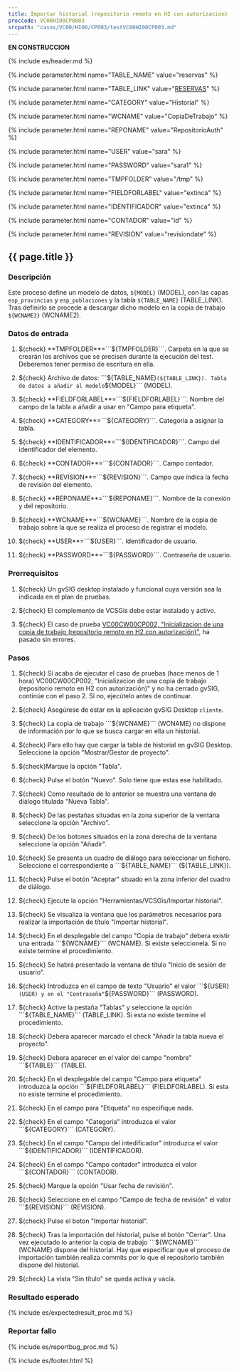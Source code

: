 ```yaml
---
title: Importar historial (repositorio remoto en H2 con autorización)
proccode: VC00HI00CP0003
srcpath: "casos/VC00/HI00/CP003/testVC00HI00CP003.md"
---
```



**EN CONSTRUCCION**

{% include es/header.md %}

{% include parameter.html name="TABLE_NAME" value="reservas" %}

{% include parameter.html name="TABLE_LINK" value="<a href='../../data/reservas.csv'>RESERVAS</a>" %}

{% include parameter.html name="CATEGORY" value="Historial" %}

{% include parameter.html name="WCNAME" value="CopiaDeTrabajo" %}

{% include parameter.html name="REPONAME" value="RepositorioAuth" %}

{% include parameter.html name="USER" value="sara" %}

{% include parameter.html name="PASSWORD" value="sara1" %}

{% include parameter.html name="TMPFOLDER" value="/tmp" %}

{% include parameter.html name="FIELDFORLABEL" value="extinca" %}

{% include parameter.html name="IDENTIFICADOR" value="extinca" %}

{% include parameter.html name="CONTADOR" value="id" %}

{% include parameter.html name="REVISION" value="revisiondate" %}



## {{ page.title }}

### Descripción

Este proceso define un modelo de datos, ```${MODEL}``` (MODEL), con las capas ```esp_provincias``` y ```esp_poblaciones``` y la tabla ```${TABLE_NAME}``` (TABLE_LINK). Tras definirlo
se procede a descargar dicho modelo en la copia de trabajo ```${WCNAME2}``` (WCNAME2).

### Datos de entrada

1. ${check} **TMPFOLDER**=```${TMPFOLDER}```. Carpeta en la que se crearán los archivos que se precisen 
   durante la ejecución del test. Deberemos tener permiso de escritura en ella. 

2. ${check} Archivo de datos: ```${TABLE_NAME}``` (${TABLE_LINK}). Tabla de datos a añadir al modelo ```${MODEL}``` (MODEL). 

3. ${check} **FIELDFORLABEL**=```${FIELDFORLABEL}```. Nombre del campo de la tabla a añadir
   a usar en "Campo para etiqueta".

4. ${check} **CATEGORY**=```${CATEGORY}```. Categoria a asignar la tabla.

5. ${check} **IDENTIFICADOR**=```${IDENTIFICADOR}```. Campo del identificador del elemento.

6. ${check} **CONTADOR**=```${CONTADOR}```. Campo contador.

7. ${check} **REVISION**=```${REVISION}```. Campo que indica la fecha de revisión del elemento.

8. ${check} **REPONAME**=```${REPONAME}```. Nombre de la conexión y del repositorio.

9. ${check} **WCNAME**=```${WCNAME}```. Nombre de la copia de trabajo sobre la que se realiza el 
   proceso de registrar el modelo.

10. ${check} **USER**=```${USER}```. Identificador de usuario.

11. ${check} **PASSWORD**=```${PASSWORD}```. Contraseña de usuario.

### Prerrequisitos

1. ${check} Un gvSIG desktop instalado y funcional cuya versión sea la indicada en el plan de pruebas.

2. ${check} El complemento de VCSGis debe estar instalado y activo.

3. ${check} El caso de prueba 
   [VC00CW00CP002, "Inicializacion de una copia de trabajo (repositorio remoto en H2 con autorización)"](../../CW00/CP002/testVC00WC00CP002.md),
   ha pasado sin errores.
   
### Pasos

1. ${check} Si acaba de ejecutar el caso de pruebas (hace menos de 1 hora) VC00CW00CP002,
    "Inicializacion de una copia de trabajo (repositorio remoto en H2 con autorización)"
    y no ha cerrado gvSIG, continúe con el paso 2. Si no, ejecútelo antes de continuar.

2. ${check} Asegúrese de estar en la aplicación gvSIG Desktop ```cliente```.

3. ${check} La copia de trabajo ```${WCNAME}``` (WCNAME) no dispone de información por lo que se busca cargar en ella un historial.

4. ${check} Para ello hay que cargar la tabla de historial en gvSIG Desktop. Seleccione la opción "Mostrar/Gestor de proyecto".

5. ${check}Marque la opción "Tabla".

6. ${check} Pulse el botón "Nuevo". Solo tiene que estas ese habilitado.

7. ${check} Como resultado de lo anterior se muestra una ventana de diálogo titulada "Nueva Tabla". 

8. ${check} De las pestañas situadas en la zona superior de la ventana seleccione la opción "Archivo".

9. ${check} De los botones situados en la zona derecha de la ventana seleccione la opción "Añadir".

10. ${check} Se presenta un cuadro de diálogo para seleccionar un fichero. 
    Seleccione el correspondiente a ```${TABLE_NAME}``` (${TABLE_LINK}).

11. ${check} Pulse el botón "Aceptar" situado en la zona inferior del cuadro de diálogo.

12. ${check} Ejecute la opción "Herramientas/VCSGis/Importar historial".

13. ${check} Se visualiza la ventana que los parámetros necesarios para realizar la importación
   de título  "Importar historial".

14. ${check} En el desplegable del campo "Copia de trabajo" debera existir una 
   entrada ```${WCNAME}``` (WCNAME). Si existe seleccionela. Si no existe
   termine el procedimiento.
   
15. ${check} Se habrá presentado la ventana de título "Inicio de sesión de usuario".

16. ${check} Introduzca en el campo de texto "Usuario" el valor ```${USER}``` (USER) y en el "Contraseña" ```${PASSWORD}``` (PASSWORD).

17. ${check} Active la pestaña "Tablas" y seleccione
    la opción ```${TABLE_NAME}``` (TABLE_LINK). Si esta no existe termine el procedimiento.

18. ${check} Debera aparecer marcado el check "Añadir la tabla nueva el proyecto".

19. ${check} Debera aparecer en el valor del campo "nombre" ```${TABLE}``` (TABLE).

20. ${check} En el desplegable del  campo "Campo para etiqueta" introduzca 
   la opción ```${FIELDFORLABEL}``` (FIELDFORLABEL). 
   Si esta no existe termine el procedimiento.

21. ${check} En el campo para "Etiqueta" no especifique nada.

22. ${check} En el campo "Categoria" introduzca el valor ```${CATEGORY}``` (CATEGORY).

23. ${check} En el campo "Campo del intedificador" introduzca el valor ```${IDENTIFICADOR}``` (IDENTIFICADOR).

24. ${check} En el campo "Campo contador" introduzca el valor ```${CONTADOR}``` (CONTADOR).

25. ${check} Marque la opción "Usar fecha de revisión".

26. ${check} Seleccione en el campo "Campo de fecha de revisión" el valor ```${REVISION}``` (REVISION).

27. ${check} Pulse el boton "Importar historial".

28. ${check} Tras la importación del historial, pulse el botón "Cerrar". Una vez ejecutado lo anterior la copia de trabajo ```${WCNAME}``` (WCNAME) dispone del
    historial. Hay que especificar que el proceso de importación también realiza commits por lo que el repositorio también dispone del historial.

29. ${check} La vista "Sin título" se queda activa y vacía.



### Resultado esperado

{% include es/expectedresult_proc.md %}

### Reportar fallo

{% include es/reportbug_proc.md %}

{% include es/footer.html %}
